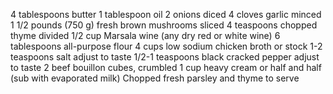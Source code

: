 4 tablespoons butter
1 tablespoon oil
2 onions diced
4 cloves garlic minced
1 1/2 pounds (750 g) fresh brown mushrooms sliced
4 teaspoons chopped thyme divided
1/2 cup Marsala wine (any dry red or white wine)
6 tablespoons all-purpose flour
4 cups low sodium chicken broth or stock
1-2 teaspoons salt adjust to taste
1/2-1 teaspoons black cracked pepper adjust to taste
2 beef bouillon cubes, crumbled
1 cup heavy cream or half and half (sub with evaporated milk)
Chopped fresh parsley and thyme to serve
